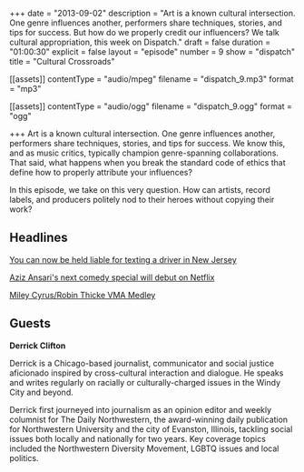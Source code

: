 +++
date = "2013-09-02"
description = "Art is a known cultural intersection. One genre influences another, performers share techniques, stories, and tips for success. But how do we properly credit our influencers? We talk cultural appropriation, this week on Dispatch."
draft = false
duration = "01:00:30"
explicit = false
layout = "episode"
number = 9
show = "dispatch"
title = "Cultural Crossroads"

[[assets]]
  contentType = "audio/mpeg"
  filename = "dispatch_9.mp3"
  format = "mp3"

[[assets]]
  contentType = "audio/ogg"
  filename = "dispatch_9.ogg"
  format = "ogg"

+++
Art is a known cultural intersection. One genre influences another, performers share techniques, stories, and tips for success. We know this, and as music critics, typically champion genre-spanning collaborations. That said, what happens when you break the standard code of ethics that define how to properly attribute your influences?

In this episode, we take on this very question. How can artists, record labels, and producers politely nod to their heroes without copying their work?

## Headlines

[You can now be held liable for texting a driver in New Jersey](http://www.theverge.com/2013/8/29/4671606/you-can-now-be-held-liable-for-texting-a-driver-in-nj-judge-says)

[Aziz Ansari's next comedy special will debut on Netflix](http://www.avclub.com/articles/aziz-ansaris-next-comedy-special-will-debut-on-net,102263)

[Miley Cyrus/Robin Thicke VMA Medley](http://www.mtv.com/videos/misc/942064/we-cant-stop-blurred-lines-give-it-2-u-medley.jhtml#id=1712596)

## Guests

**Derrick Clifton**

Derrick is a Chicago-based journalist, communicator and social justice aficionado inspired by cross-cultural interaction and dialogue. He speaks and writes regularly on racially or culturally-charged issues in the Windy City and beyond.

Derrick first journeyed into journalism as an opinion editor and weekly columnist for The Daily Northwestern, the award-winning daily publication for Northwestern University and the city of Evanston, Illinois, tackling social issues both locally and nationally for two years. Key coverage topics included the Northwestern Diversity Movement, LGBTQ issues and local politics.